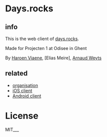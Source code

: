 # Days.rocks

## info

This is the web client of [days.rocks](https://days.rocks).

Made for Projecten 1 at Odisee in Ghent

By [Haroen Viaene](https://haroen.me), [Elias Meire], [Arnaud Weyts](https://wetys.xyz)

## related

- [organisation](https://github.com/days___)
- [iOS client](https://github.com/days___)
- [Android client](https://github.com/days___)

# License

MIT___
